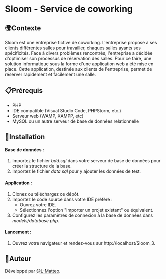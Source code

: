 # Sloom - Service de coworking


## 🌍Contexte

Sloom est une entreprise fictive de coworking. L'entreprise propose à ses clients différentes salles pour travailler, chaques  salles ayants ses spécificités. Face à divers problèmes rencontrés, l'entreprise a décidée d'optimiser son processus de réservation des salles. Pour ce faire, une solution informatique sous la forme d'une application web a été mise en place. Cette application, destinée aux clients de l'entreprise, permet de réserver rapidement et facilement une salle. 

## 📋Prérequis
- PHP
- IDE compatible (Visual Studio Code, PHPStorm, etc.)
- Serveur web (WAMP, XAMPP, etc)
- MySQL ou un autre serveur de base de données relationnelle

## 🚀Installation  
#### Base de données :
 1. Importez le fichier  *bdd.sql* dans votre serveur de base de données pour créer la structure de la base.   
 2. Importez le fichier *data.sql* pour y ajouter les données de test.  
#### Application :  
 1. Clonez ou téléchargez ce dépôt.
 2. Importez le code source dans votre IDE préféré :
    - Ouvrez votre IDE.
    - Sélectionnez l'option "Importer un projet existant" ou équivalent.
 3. Configurez les paramètres de connexion à la base de données dans *models/database.php*.
#### Lancement :
 1. Ouvrez votre navigateur et rendez-vous sur http://localhost/Sloom_3.



## 👤Auteur
Développé par [@L-Matteo](https://github.com/L-Matteo).

 
